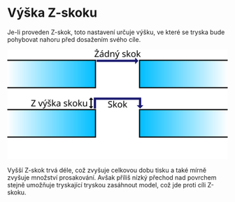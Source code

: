 Výška Z-skoku
====
Je-li proveden Z-skok, toto nastavení určuje výšku, ve které se tryska bude pohybovat nahoru před dosažením svého cíle.

![Z-skok se provádí v určité výšce](../images/retraction_hop_enabled_cs.svg)

Vyšší Z-skok trvá déle, což zvyšuje celkovou dobu tisku a také mírně zvyšuje množství prosakování. Avšak příliš nízký přechod nad povrchem stejně umožňuje tryskající tryskou zasáhnout model, což jde proti cíli Z-skoku.
